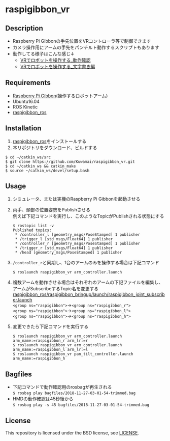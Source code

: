 # raspigibbon_vr

## Description
* Raspberry Pi Gibbonの手先位置をVRコントローラ等で制御できます
* カメラ操作用にアームの手先をパンチルト動作するスクリプトもあります
* 動作してる様子はこんな感じ↓
  * [VRでロボットを操作する_動作確認](https://youtu.be/M2WgAUXNwz8)
  * [VRでロボットを操作する_文字書き編](https://youtu.be/e6eugsj6CXo)
  
## Requirements
* [Raspberry Pi Gibbon](https://products.rt-net.jp/ric/raspberry-pi-gibbon)(操作するロボットアーム)
* Ubuntu16.04
* ROS Kinetic
* [raspigibbon_ros](https://github.com/raspberrypigibbon/raspigibbon_ros)

## Installation
1. [raspigibbon_ros](https://github.com/raspberrypigibbon/raspigibbon_ros)をインストールする
1. 本リポジトリをダウンロード、ビルドする
```
$ cd ~/catkin_ws/src
$ git clone https://github.com/Kuwamai/raspigibbon_vr.git
$ cd ~/catkin_ws && catkin_make
$ source ~/catkin_ws/devel/setup.bash
```

## Usage
1. シミュレータ、または実機のRaspberry Pi Gibbonを起動させる
1. 両手、頭部の位置姿勢をPublishさせる  
 例えば下記コマンドを実行し、このようなTopicがPublishされる状態にする
 
    ```
    $ rostopic list -v
    Published topics:
     * /controller_l [geometry_msgs/PoseStamped] 1 publisher
     * /trigger_l [std_msgs/Float64] 1 publisher
     * /controller_r [geometry_msgs/PoseStamped] 1 publisher
     * /trigger_r [std_msgs/Float64] 1 publisher
     * /head [geometry_msgs/PoseStamped] 1 publisher
    ```

1. `/controller_r`と同期し、1台のアームのみを操作する場合は下記コマンド
    ```
    $ roslaunch raspigibbon_vr arm_controller.launch
    ```
1. 複数アームを動作させる場合はそれぞれのアームの下記ファイルを編集し、アームがSubscribeするTopic名を変更する
  [raspigibbon_ros/raspigibbon_bringup/launch/raspigibbon_joint_subscriber.launch](https://github.com/raspberrypigibbon/raspigibbon_ros/blob/kinetic-devel/raspigibbon_bringup/launch/raspigibbon_joint_subscriber.launch#L3)  
  `<group ns="raspigibbon">`→`<group ns="raspigibbon_r">`  
  `<group ns="raspigibbon">`→`<group ns="raspigibbon_l">`  
  `<group ns="raspigibbon">`→`<group ns="raspigibbon_h">`
1. 変更できたら下記コマンドを実行する
    ```
    $ roslaunch raspigibbon_vr arm_controller.launch arm_name:=raspigibbon_r arm_lr:=r
    $ roslaunch raspigibbon_vr arm_controller.launch arm_name:=raspigibbon_l arm_lr:=l
    $ roslaunch raspigibbon_vr pan_tilt_controller.launch arm_name:=raspigibbon_h
    ```

## Bagfiles
* 下記コマンドで動作確認用のrosbagが再生される  
`$ rosbag play bagfiles/2018-11-27-03-01-54-trimmed.bag`  
* HMDの動作確認は45秒後から  
`$ rosbag play -s 45 bagfiles/2018-11-27-03-01-54-trimmed.bag`  

## License
This repository is licensed under the BSD license, see [LICENSE](./LICENSE).
